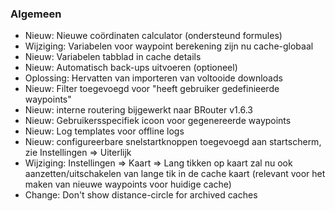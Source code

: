 ### Algemeen

- Nieuw: Nieuwe coördinaten calculator (ondersteund formules)
- Wijziging: Variabelen voor waypoint berekening zijn nu cache-globaal
- Nieuw: Variabelen tabblad in cache details
- Nieuw: Automatisch back-ups uitvoeren (optioneel)
- Oplossing: Hervatten van importeren van voltooide downloads
- Nieuw: Filter toegevoegd voor "heeft gebruiker gedefinieerde waypoints"
- Nieuw: interne routering bijgewerkt naar BRouter v1.6.3
- Nieuw: Gebruikersspecifiek icoon voor gegenereerde waypoints
- Nieuw: Log templates voor offline logs
- Nieuw: configureerbare snelstartknoppen toegevoegd aan startscherm, zie Instellingen => Uiterlijk
- Wijziging: Instellingen => Kaart => Lang tikken op kaart zal nu ook aanzetten/uitschakelen van lange tik in de cache kaart (relevant voor het maken van nieuwe waypoints voor huidige cache)
- Change: Don't show distance-circle for archived caches
